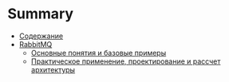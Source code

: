 # Summary

* [Содержание](README.md)
* [RabbitMQ](chapter1.md)
  * [Основные понятия и базовые примеры](chapter1/osnovnie-ponyatiya-i-bazovie-primeri.md)
  * [Практическое применение, проектирование и рассчет архитектуры](chapter1/prakticheskoe-primenenie-proektirovanie-i-rasschet-arhitekturi.md)

